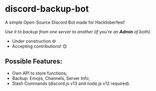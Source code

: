 # discord-backup-bot
A simple Open-Source Discord Bot made for Hacktoberfest!

_Use it to backup from one server to another (if you're an **Admin** of both)._

- Under construction ⚙️
- Accepting contributions! 😊

## Possible Features:
- Own API to store functions;
- Backup: Emojis, Channels, Server Info;
- Slash Commands (discord.js v13 and node.js v12 required).
